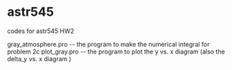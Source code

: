 # astr545
codes for astr545  HW2

gray_atmosphere.pro    -- the program to make the numerical integral for problem 2c
plot_gray.pro          -- the program to plot the y vs. x diagram (also the delta_y vs. x diagram )
